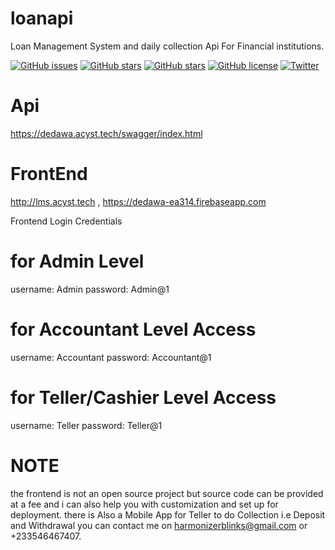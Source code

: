 # loanapi
Loan Management System and daily collection Api For Financial institutions. 

[![GitHub issues](https://img.shields.io/github/issues/harmonizerblinks/loanapi.svg?logo=appveyor&longCache=true)](https://github.com/harmonizerblinks/loanapi/issues)
[![GitHub stars](https://img.shields.io/github/stars/harmonizerblinks/loanapi.svg?logo=appveyor&longCache=true)](https://github.com/harmonizerblinks/loanapi/stargazers)
[![GitHub stars](https://img.shields.io/github/stars/harmonizerblinks/loanapi.svg?logo=appveyor&longCache=true)](https://github.com/harmonizerblinks/Resturant-software-api/stargazers)
[![GitHub license](https://img.shields.io/github/license/harmonizerblinks/loanapi.svg)](https://github.com/harmonizerblinks/loanapi/blob/master/LICENSE)
[![Twitter](https://img.shields.io/twitter/url/https/github.com/harmonizerblinks/loanapi.svg?style=social)](https://twitter.com/intent/tweet?text=Wow:&url=https%3A%2F%2Fgithub.com%2Fharmonizerblinks%2Floanapi)


# Api
https://dedawa.acyst.tech/swagger/index.html 

# FrontEnd
http://lms.acyst.tech , https://dedawa-ea314.firebaseapp.com

Frontend Login Credentials 
# for Admin Level
username: Admin 
password: Admin@1

# for Accountant Level Access
username: Accountant 
password: Accountant@1

# for Teller/Cashier Level Access
username: Teller 
password: Teller@1


# NOTE
the frontend is not an open source project but source code can be provided at a fee and i can also help you with customization and set up for deployment. there is Also a Mobile App for Teller to do Collection i.e Deposit and Withdrawal
you can contact me on harmonizerblinks@gmail.com or +233546467407.
